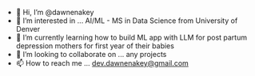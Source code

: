 - 👋 Hi, I’m @dawnenakey
- 👀 I’m interested in ... AI/ML - MS in Data Science from University of Denver 
- 🌱 I’m currently learning how to build ML app with LLM for post partum depression mothers for first year of their babies
- 💞️ I’m looking to collaborate on ... any projects 
- 📫 How to reach me ... dev.dawnenakey@gmail.com

<!---
dawnenakey/dawnenakey is a ✨ special ✨ repository because its `README.md` (this file) appears on your GitHub profile.
You can click the Preview link to take a look at your changes.
--->
